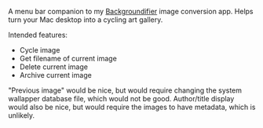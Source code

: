 A menu bar companion to my [Backgroundifier](http://backgroundifier.archagon.net) image conversion app. Helps turn your Mac desktop into a cycling art gallery.

Intended features:

* Cycle image
* Get filename of current image
* Delete current image
* Archive current image

"Previous image" would be nice, but would require changing the system wallapper database file, which would not be good. Author/title display would also be nice, but would require the images to have metadata, which is unlikely.
